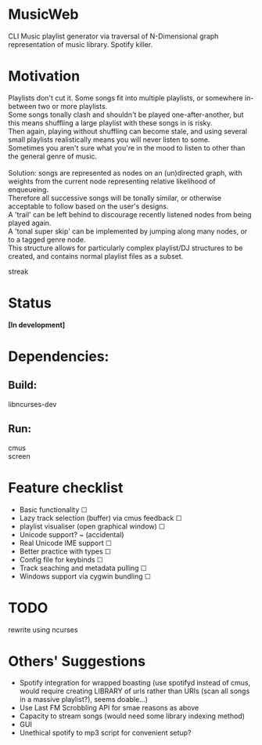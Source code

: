 # MusicWeb
CLI Music playlist generator via traversal of N-Dimensional graph representation of music library. Spotify killer.

# Motivation
Playlists don't cut it. Some songs fit into multiple playlists, or somewhere in-between two or more playlists.<br>
Some songs tonally clash and shouldn't be played one-after-another, but this means shuffling a large playlist with these songs in is risky.<br>
Then again, playing without shuffling can become stale, and using several small playlists realistically means you will never listen to some.<br>
Sometimes you aren't sure what you're in the mood to listen to other than the general genre of music.<br>
<br>
Solution: songs are represented as nodes on an (un)directed graph, with weights from the current node representing relative likelihood of enqueueing. <br>
Therefore all successive songs will be tonally similar, or otherwise acceptable to follow based on the user's designs.<br>
A 'trail' can be left behind to discourage recently listened nodes from being played again. <br>
A 'tonal super skip' can be implemented by jumping along many nodes, or to a tagged genre node. <br>
This structure allows for particularly complex playlist/DJ structures to be created, and contains normal playlist files as a subset.

streak

# Status
**[In development]**<br>

# Dependencies:
## Build: 
libncurses-dev<br>
## Run:
cmus<br>
screen

# Feature checklist
* Basic functionality                                               ☐
* Lazy track selection (buffer) via cmus feedback                   ☐
* playlist visualiser (open graphical window)                       ☐
* Unicode support?                                                  ~ (accidental)
* Real Unicode IME support                                          ☐
* Better practice with types                                        ☐
* Config file for keybinds                                          ☐
* Track seaching and metadata pulling                               ☐
* Windows support via cygwin bundling                               ☐

# TODO
rewrite using ncurses

# Others' Suggestions
* Spotify integration for wrapped boasting (use spotifyd instead of cmus, would require creating LIBRARY of urls rather than URIs (scan all songs in a massive playlist?), seems doable...)
* Use Last FM Scrobbling API for smae reasons as above 
* Capacity to stream songs (would need some library indexing method)
* GUI
* Unethical spotify to mp3 script for convenient setup?

